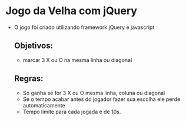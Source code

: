 <h1>Jogo da Velha com jQuery</h1>
<ul>
    <li>O jogo foi criado utilizando framework jQuery e javascript</li>
    <h2>Objetivos:</h2>
    <ul>
         <li>marcar 3 X ou O na mesma linha ou diagonal</li>
    </ul>
    <h2>Regras:</h2>
    <ul>
         <li>Só ganha se for 3 X ou O mesma linha, coluna ou diagonal</li>
         <li>Se o tempo acabar antes do jogador fazer sua escolha ele perde automaticamente</li>
         <li>Tempo limite para cada jogada é de 10s.</li>
    </ul>
</ul>